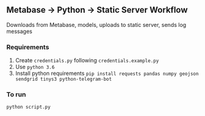 ## Metabase -> Python -> Static Server Workflow

Downloads from Metabase, models, uploads to static server, sends log messages

### Requirements

1. Create `credentials.py` following `credentials.example.py`
2. Use `python 3.6`
3. Install python requirements `pip install requests pandas numpy geojson sendgrid tinys3 python-telegram-bot`

### To run

`python script.py`
